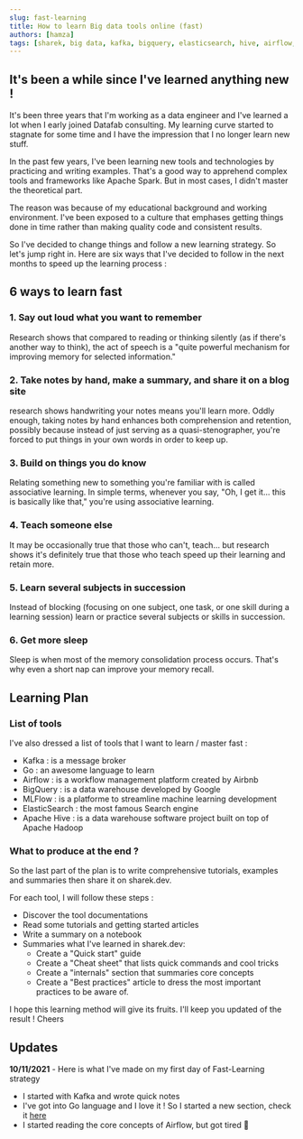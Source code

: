 ```yaml
---
slug: fast-learning
title: How to learn Big data tools online (fast)
authors: [hamza]
tags: [sharek, big data, kafka, bigquery, elasticsearch, hive, airflow, go, mlflow]
---
```


## It's been a while since I've learned anything new ! 
It's been three years that I'm working as a data engineer and I've learned a lot when I early joined Datafab consulting. My learning curve started to stagnate for some time and I have the impression that I no longer learn new stuff.

In the past few years, I've been learning new tools and technologies by practicing and writing examples. That's a good way to apprehend complex tools and frameworks like Apache Spark. But in most cases, I didn't master the theoretical part.

The reason was because of my educational background and working environment. I've been exposed to a culture that emphases getting things done in time rather than making quality code and consistent results. 

So I've decided to change things and follow a new learning strategy. So let's jump right in. Here are six ways that I've decided to follow in the next months to speed up the learning process :

## 6 ways to learn fast
### 1. Say out loud what you want to remember
Research shows that compared to reading or thinking silently (as if there's another way to think), the act of speech is a "quite powerful mechanism for improving memory for selected information."

### 2. Take notes by hand, make a summary, and share it on a blog site
research shows handwriting your notes means you'll learn more. Oddly enough, taking notes by hand enhances both comprehension and retention, possibly because instead of just serving as a quasi-stenographer, you're forced to put things in your own words in order to keep up.

### 3. Build on things you do know
Relating something new to something you're familiar with is called associative learning. In simple terms, whenever you say, "Oh, I get it... this is basically like that," you're using associative learning. 

### 4. Teach someone else
It may be occasionally true that those who can't, teach... but research shows it's definitely true that those who teach speed up their learning and retain more.

### 5. Learn several subjects in succession
Instead of blocking (focusing on one subject, one task, or one skill during a learning session) learn or practice several subjects or skills in succession. 

### 6. Get more sleep
Sleep is when most of the memory consolidation process occurs. That's why even a short nap can improve your memory recall.


## Learning Plan
### List of tools
I've also dressed a list of tools that I want to learn / master fast :
- Kafka : is a message broker
- Go : an awesome language to learn
- Airflow : is a workflow management platform created by Airbnb
- BigQuery : is a data warehouse developed by Google
- MLFlow : is a platforme to streamline machine learning development
- ElasticSearch : the most famous Search engine 
- Apache Hive : is a data warehouse software project built on top of Apache Hadoop


### What to produce at the end ?
So the last part of the plan is to write comprehensive tutorials, examples and summaries then share it on sharek.dev.

For each tool, I will follow these steps :
- Discover the tool documentations
- Read some tutorials and getting started articles
- Write a summary on a notebook
- Summaries what I've learned in sharek.dev:
  - Create a "Quick start" guide
  - Create a "Cheat sheet" that lists quick commands and cool tricks
  - Create a "internals" section that summaries core concepts
  - Create a "Best practices" article to dress the most important practices to be aware of.

I hope this learning method will give its fruits. I'll keep you updated of the result !
Cheers



## Updates 
**10/11/2021** - Here is what I've made on my first day of Fast-Learning strategy  
- I started with Kafka and wrote quick notes
- I've got into Go language and I love it ! So I started a new section, check it [here](/developer/languages/go/quick_start)
- I started reading the core concepts of Airflow, but got tired 🥱